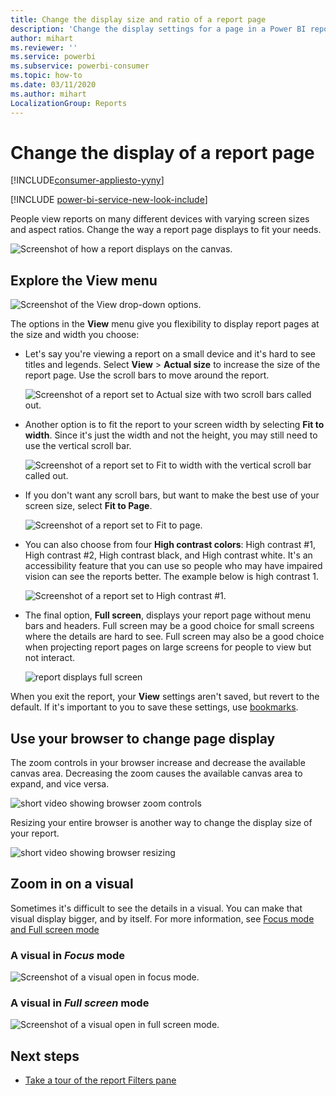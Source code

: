 ```yaml
---
title: Change the display size and ratio of a report page
description: 'Change the display settings for a page in a Power BI report'
author: mihart
ms.reviewer: ''
ms.service: powerbi
ms.subservice: powerbi-consumer
ms.topic: how-to
ms.date: 03/11/2020
ms.author: mihart
LocalizationGroup: Reports
---
```


# Change the display of a report page

[!INCLUDE[consumer-appliesto-yyny](../includes/consumer-appliesto-yyny.md)]

[!INCLUDE [power-bi-service-new-look-include](../includes/power-bi-service-new-look-include.md)]

People view reports on many different devices with varying screen sizes and aspect ratios. Change the way a report page displays to fit your needs.

![Screenshot of how a report displays on the canvas.](media/end-user-report-view/power-bi-canvas.png)

## Explore the View menu

![Screenshot of the View drop-down options.](media/end-user-report-view/power-bi-viewmenu.png)


The options in the **View** menu give you flexibility to display report pages at the size and width you choose:

- Let's say you're viewing a report on a small device and it's hard to see titles and legends.  Select **View** > **Actual size** to increase the size of the report page. Use the scroll bars to move around the report.

    ![Screenshot of a report set to Actual size with two scroll bars called out.](media/end-user-report-view/power-bi-view-actual.png)

- Another option is to fit the report to your screen width by selecting **Fit to width**. Since it's just the width and not the height, you may still need to use the vertical scroll bar.

  ![Screenshot of a report set to Fit to width with the vertical scroll bar called out.](media/end-user-report-view/power-bi-view-width.png)

- If you don't want any scroll bars, but want to make the best use of your screen size, select **Fit to Page**.

   ![Screenshot of a report set to Fit to page.](media/end-user-report-view/power-bi-view-fit.png)

- You can also choose from four **High contrast colors**: High contrast #1, High contrast #2, High contrast black, and High contrast white. It's an accessibility feature that you can use so people who may have impaired vision can see the reports better. The example below is high contrast 1. 

    ![Screenshot of a report set to High contrast #1.](media/end-user-report-view/power-bi-contrast1.png)

- The final option, **Full screen**, displays your report page without menu bars and headers. Full screen may be a good choice for small screens where the details are hard to see.  Full screen may also be a good choice when projecting report pages on large screens for people to view but not interact.  

    ![report displays full screen](media/end-user-report-view/power-bi-full-screen.png)

When you exit the report, your **View** settings aren't saved, but revert to the default. If it's important to you to save these settings, use [bookmarks](end-user-bookmarks.md).

## Use your browser to change page display

The zoom controls in your browser increase and decrease the available canvas area. Decreasing the zoom causes the available canvas area to expand, and vice versa. 

![short video showing browser zoom controls](media/end-user-report-view/power-bi-zoom.png)

Resizing your entire browser is another way to change the display size of your report. 

![short video showing browser resizing](media/end-user-report-view/power-bi-resize-browser.gif)

## Zoom in on a visual
Sometimes it's difficult to see the details in a visual. You can make that visual display bigger, and by itself. For more information, see [Focus mode and Full screen mode](end-user-focus.md)

### A visual in *Focus* mode

![Screenshot of a visual open in focus mode.](media/end-user-report-view/power-bi-focus.png)

### A visual in *Full screen* mode
![Screenshot of a visual open in full screen mode.](media/end-user-report-view/power-bi-full-screen.png)

## Next steps

* [Take a tour of the report Filters pane](end-user-report-filter.md)